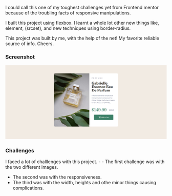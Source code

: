 
I could call this one of my toughest challenges yet from Frontend mentor because of the troubling facts of responsive manipulations. 

I built this project using flexbox. I learnt a whole lot other new things like, <picture> element, (srcset), and new techniques using border-radius.

This project was built by me, with the help of the net! My favorite reliable source of info. Cheers.

### Screenshot

![](product-preview.png)

### Challenges

I faced a lot of challlenges with this project. - - The first challenge was with the two different images.
- The second was with the responsiveness.
- The third was with the width, heights and othe minor things causing complications.